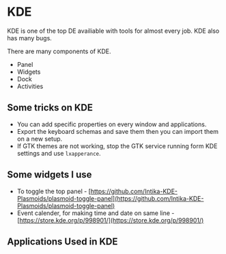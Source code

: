 # KDE

KDE is one of the top DE availiable with tools for almost every job.
KDE also has many bugs.

There are many components of KDE.

* Panel 
* Widgets
* Dock
* Activities

## Some tricks on KDE

* You can add specific properties on every window and applications.
* Export the keyboard schemas and save them then you can import them on a new setup.
* If GTK themes are not working, stop the GTK service running form KDE settings and use `lxapperance`.

## Some widgets I use

* To toggle the top panel - [https://github.com/Intika-KDE-Plasmoids/plasmoid-toggle-panel](https://github.com/Intika-KDE-Plasmoids/plasmoid-toggle-panel)
* Event calender, for making time and date on same line - [https://store.kde.org/p/998901/](https://store.kde.org/p/998901/)

## Applications Used in KDE

